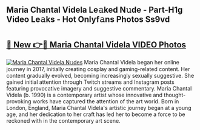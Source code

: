 ## Maria Chantal Videla Le𝚊ked N𝚞de - Part-H1g Video Le𝚊ks - Hot Onlyf𝚊ns Photos Ss9vd

# <h2><a href="http://ab71251.deff.icu/?id=Maria+Chantal+Videla">🔗 New 👉🔴 Maria Chantal Videla VIDEO Photos</a></h2>

[![Maria Chantal Videla N𝚞des](https://i.imgur.com/rIISA9y.gif)](http://ab71251.deff.icu/?id=Maria+Chantal+Videla)
Maria Chantal Videla began her online journey in 2017, initially creating cosplay and gaming-related content. Her content gradually evolved, becoming increasingly sexually suggestive. She gained initial attention through Twitch streams and Instagram posts featuring provocative imagery and suggestive commentary. Maria Chantal Videla (b. 1990) is a contemporary artist whose innovative and thought-provoking works have captured the attention of the art world. Born in London, England, Maria Chantal Videla's artistic journey began at a young age, and her dedication to her craft has led her to become a force to be reckoned with in the contemporary art scene.
